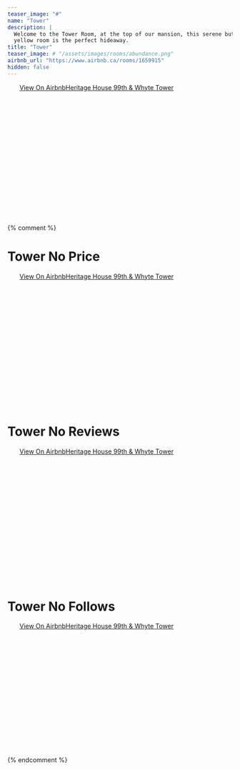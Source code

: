 ```yaml
---
teaser_image: "#"
name: "Tower"
description: |
  Welcome to the Tower Room, at the top of our mansion, this serene butter
  yellow room is the perfect hideaway.
title: "Tower"
teaser_image: # "/assets/images/rooms/abundance.png"
airbnb_url: "https://www.airbnb.ca/rooms/1659915"
hidden: false
---
```


<div class="airbnb-embed-frame" data-id="1659915" data-view="home" style="width:450px;height:300px;margin:auto"><a href="https://www.airbnb.ca/rooms/1659915?s=51">View On Airbnb</a><a href="https://www.airbnb.ca/rooms/1659915?s=51" rel="nofollow">Heritage House 99th &amp; Whyte Tower</a><script async="" src="https://www.airbnb.ca/embeddable/airbnb_jssdk"></script></div>

{% comment %}
# Tower No Price
<div class="airbnb-embed-frame" data-id="1659915" data-view="home" data-hide-price="true" style="width:450px;height:300px;margin:auto"><a href="https://www.airbnb.ca/rooms/1659915?s=51">View On Airbnb</a><a href="https://www.airbnb.ca/rooms/1659915?s=51" rel="nofollow">Heritage House 99th &amp; Whyte Tower</a><script async="" src="https://www.airbnb.ca/embeddable/airbnb_jssdk"></script></div>

# Tower No Reviews
<div class="airbnb-embed-frame" data-id="1659915" data-view="home" data-hide-reviews="true" style="width:450px;height:300px;margin:auto"><a href="https://www.airbnb.ca/rooms/1659915?s=51">View On Airbnb</a><a href="https://www.airbnb.ca/rooms/1659915?s=51" rel="nofollow">Heritage House 99th &amp; Whyte Tower</a><script async="" src="https://www.airbnb.ca/embeddable/airbnb_jssdk"></script></div>

# Tower No Follows
<div class="airbnb-embed-frame" data-id="1659915" data-view="home" style="width:450px;height:300px;margin:auto"><a href="https://www.airbnb.ca/rooms/1659915?s=51" rel="nofollow">View On Airbnb</a><a href="https://www.airbnb.ca/rooms/1659915?s=51" rel="nofollow">Heritage House 99th &amp; Whyte Tower</a><script async="" src="https://www.airbnb.ca/embeddable/airbnb_jssdk"></script></div>
{% endcomment %}
